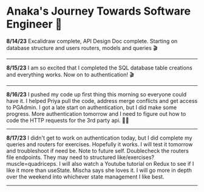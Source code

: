 # Anaka's Journey Towards Software Engineer :roller_coaster:

**8/14/23** Excalidraw complete, API Design Doc complete. Starting on database structure and users routers, models and queries :clapper:

---

**8/15/23** I am so excited that I completed the SQL database table creations and everything works. Now on to authentication! :clapper:

---

**8/16/23** I pushed my code up first thing this morning so everyone could have it. I helped Priya pull the code, address merge conflicts and get access to PGAdmin. I got a late start on authentication, but I did make some progress. More authentication tomorrow and I need to figure out how to code the HTTP requests for the 3rd party api. :guardsman:

---

**8/17/23** I didn't get to work on authentication today, but I did complete my queries and routers for exercises. Hopefully it works. I will test it tomorrow and troubleshoot if need be. Note to future self. Doublecheck the routers file endpoints. They may need to structured like/exercises?muscle=quadriceps. I will also watch a Youtube tutorial on Redux to see if I like it more than useState. Mischa says she loves it. I will go more in depth over the weekend into whichever state management I like best.

---
